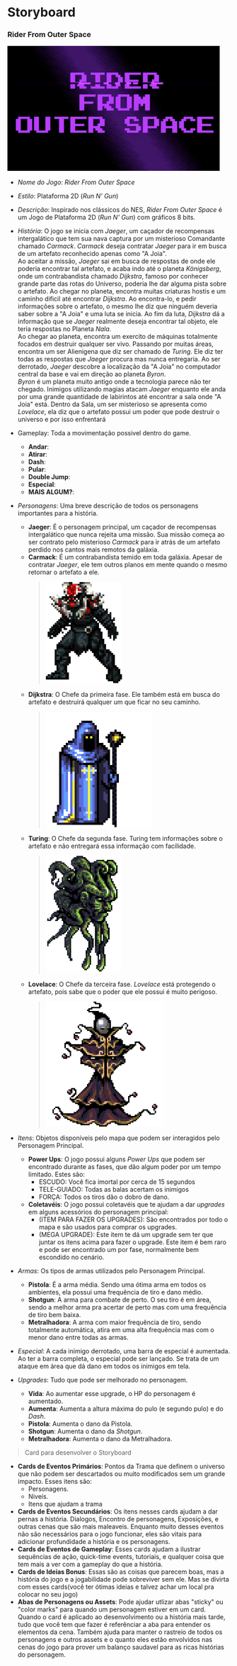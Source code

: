 # Storyboard
### Rider From Outer Space

  ![Game Logo](/Extras/img/Game-Logo.gif)
  
* _Nome do Jogo_: _Rider From Outer Space_

* _Estilo_: Plataforma 2D (_Run N' Gun_)

* _Descrição_: Inspirado nos clássicos do NES, _Rider From Outer Space_ é um Jogo de Plataforma 2D (_Run N' Gun_) com gráficos 8 bits.

* _História_: O jogo se inicia com _Jaeger_, um caçador de recompensas intergalático que tem sua nava captura por um misterioso Comandante chamado _Carmack_. _Carmack_ deseja contratar _Jaeger_ para ir em busca de um artefato reconhecido apenas como "A Joia".\
  Ao aceitar a missão, _Jaeger_ sai em busca de respostas de onde ele poderia encontrar tal artefato, e acaba indo até o planeta _Königsberg_, onde um contrabandista chamado _Dijkstra_, famoso por conhecer grande parte das rotas do Universo, poderia lhe dar alguma pista sobre o artefato. Ao chegar no planeta, encontra muitas criaturas hostis e um caminho dificil até encontrar _Dijkstra_. Ao encontra-lo, e pedir informações sobre o artefato, o mesmo lhe diz que ninguém deveria saber sobre a "A Joia" e uma luta se inicia. Ao fim da luta, _Dijkstra_ dá a informação que se _Jaeger_ realmente deseja encontrar tal objeto, ele teria respostas no Planeta _Nala_.\
  Ao chegar ao planeta, encontra um exercito de máquinas totalmente focados em destruir qualquer ser vivo. Passando por muitas áreas, encontra um ser Alienigena que diz ser chamado de _Turing_. Ele diz ter todas as respostas que _Jaeger_ procura mas nunca entregaria. Ao ser derrotado, _Jaeger_ descobre a localização da "A Joia" no computador central da base e vai em direção ao planeta _Byron_.\
  _Byron_ é um planeta muito antigo onde a tecnologia parece não ter chegado. Inimigos utilizando magias atacam _Jaeger_ enquanto ele anda por uma grande quantidade de labirintos até encontrar a sala onde "A Joia" está. Dentro da Sala, um ser misterioso se apresenta como _Lovelace_, ela diz que o artefato possui um poder que pode destruir o universo e por isso enfrentará
  
* Gameplay: Toda a movimentação possivel dentro do game.
  * __Andar__:
  * __Atirar__:
  * __Dash__:
  * __Pular__:
  * __Double Jump__:
  * __Especial__:
  * __MAIS ALGUM?__:

* _Personagens_: Uma breve descrição de todos os personagens importantes para a história.
  * __Jaeger__: É o personagem principal, um caçador de recompensas intergalático que nunca rejeita uma missão. Sua missão começa ao ser contrato pelo misterioso _Carmack_ para ir atrás de um artefato perdido nos cantos mais remotos da galáxia.
  * __Carmack__: É um contrabandista temido em toda galáxia. Apesar de contratar _Jaeger_, ele tem outros planos em mente quando o mesmo retornar o artefato a ele.
    > ![Carmack](/Extras/img/carmackArtwork2.png)
  * __Dijkstra__: O Chefe da primeira fase. Ele também está em busca do artefato e destruirá qualquer um que ficar no seu caminho.
    > ![Dijkstra](/Extras/img/dijkstraArtwork21.png)
  * __Turing__: O Chefe da segunda fase. Turing tem informações sobre o artefato e não entregará essa informação com facilidade.
    > ![Turing Artwork](/Extras/img/turingArtwork.png)
  * __Lovelace__: O Chefe da terceira fase. _Lovelace_ está protegendo o artefato, pois sabe que o poder que ele possui é muito perigoso.
    > ![Lovelace Artwork](/Extras/img/lovelaceArtwork.png)

* _Itens_: Objetos disponiveis pelo mapa que podem ser interagidos pelo Personagem Principal.
  * __Power Ups__: O jogo possui alguns _Power Ups_ que podem ser encontrado durante as fases, que dão algum poder por um tempo limitado. Estes são:
    - ESCUDO: Você fica imortal por cerca de 15 segundos
    - TELE-GUIADO: Todas as balas acertam os inimigos
    - FORÇA: Todos os tiros dão o dobro de dano.
  * __Coletavéis__: O jogo possui coletavéis que te ajudam a dar _upgrades_ em alguns acessórios do personagem principal:
    - (ITEM PARA FAZER OS UPGRADES): São encontrados por todo o mapa e são usados para comprar os upgrades.
    - (MEGA UPGRADE): Este item te dá um upgrade sem ter que juntar os itens acima para fazer o upgrade. Este item é bem raro e pode ser encontrado um por fase, normalmente bem escondido no cenário.

* _Armas_: Os tipos de armas utilizados pelo Personagem Principal.
   * __Pistola__: É a arma média. Sendo uma ótima arma em todos os ambientes, ela possui uma frequência de tiro e dano médio.
   * __Shotgun__: A arma para combate de perto. O seu tiro é em área, sendo a melhor arma pra acertar de perto mas com uma frequência de tiro bem baixa.
   * __Metralhadora__: A arma com maior frequência de tiro, sendo totalmente automática, atira em uma alta frequência mas com o menor dano entre todas as armas.

* _Especial_: A cada inimigo derrotado, uma barra de especial é aumentada. Ao ter a barra completa, o especial pode ser lançado. Se trata de um ataque em área que dá dano em todos os inimigos em tela.

* _Upgrades_: Tudo que pode ser melhorado no personagem.
   * __Vida__: Ao aumentar esse upgrade, o HP do personagem é aumentado.
   * __Aumenta__: Aumenta a altura máxima do pulo (e segundo pulo) e do _Dash_.
   * __Pistola__: Aumenta o dano da Pistola.
   * __Shotgun__: Aumenta o dano da _Shotgun_.
   * __Metralhadora__: Aumenta o dano da Metralhadora.
   
    
> Card para desenvolver o Storyboard
* __Cards de Eventos Primários__: Pontos da Trama que definem o universo que não podem ser descartados ou muito modificados sem um grande impacto. Esses itens são:
  * Personagens.
  * Niveís.
  * Itens que ajudam a trama
* __Cards de Eventos Secundários__: Os itens nesses cards ajudam a dar pernas a história. Dialogos, Encontro de personagens, Exposições, e outras cenas que são mais maleaveis. Enquanto muito desses eventos não são necessários para o jogo funcionar, eles são vitais para adicionar profundidade a história e os personagens.
* __Cards de Eventos de Gameplay__: Esses cards ajudam a ilustrar sequências de ação, quick-time events, tutoriais, e qualquer coisa que tem mais a ver com a gameplay do que a história.
* __Cards de Ideias Bonus__: Essas são as coisas que parecem boas, mas a história do jogo e a jogabilidade pode sobreviver sem ele. Mas se divirta com esses cards(você ter ótimas ideias e talvez achar um local pra colocar no seu jogo)
* __Abas de Personagens ou Assets__: Pode ajudar utlizar abas "sticky" ou "color marks" para quando um personagem estiver em um card. Quando o card é aplicado ao desenvolvimento ou a história mais tarde, tudo que você tem que fazer é referênciar a aba para entender os elementos da cena. Também ajuda para manter o rastreio de todos os personagens e outros assets e o quanto eles estão envolvidos nas cenas do jogo para prover um balanço saudavel para as ricas histórias do personagem.  
